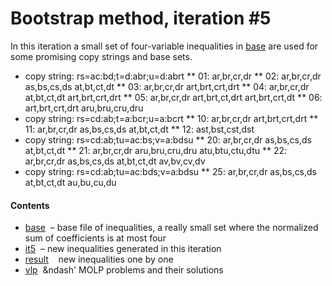 Bootstrap method, iteration \#5
===============================

In this iteration a small set of four-variable inequalities in 
[base](base.txt) are used for some promising copy strings and base sets.

* copy string: rs=ac:bd;t=d:abr;u=d:abrt
** 01: ar,br,cr,dr
** 02: ar,br,cr,dr as,bs,cs,ds at,bt,ct,dt
** 03: ar,br,cr,dr art,brt,crt,drt
** 04: ar,br,cr,dr at,bt,ct,dt art,brt,crt,drt
** 05: ar,br,cr,dr art,brt,ct,drt art,brt,crt,dt
** 06: art,brt,crt,drt aru,bru,cru,dru
* copy string: rs=cd:ab;t=a:bcr;u=a:bcrt
** 10: ar,br,cr,dr art,brt,crt,drt
** 11: ar,br,cr,dr as,bs,cs,ds at,bt,ct,dt
** 12: ast,bst,cst,dst
* copy string: rs=cd:ab;tu=ac:bs;v=a:bdsu
** 20: ar,br,cr,dr as,bs,cs,ds at,bt,ct,dt
** 21: ar,br,cr,dr aru,bru,cru,dru atu,btu,ctu,dtu 
** 22: ar,br,cr,dr as,bs,cs,ds at,bt,ct,dt av,bv,cv,dv
* copy string: rs=cd:ab;tu=ac:bds;v=a:bdsu
** 25: ar,br,cr,dr as,bs,cs,ds at,bt,ct,dt au,bu,cu,du

#### Contents

* [base](base.txt) &nbsp;&ndash; base file of inequalities, a really small
  set where the normalized sum of coefficients is at most four
* [it5](it5.txt) &nbsp;&ndash; new inequalities generated in this iteration
* [result](result) &nbsp;&nbsp; new inequalities one by one
* [vlp](vlp) &nbsp;&ndash' MOLP problems and their solutions

